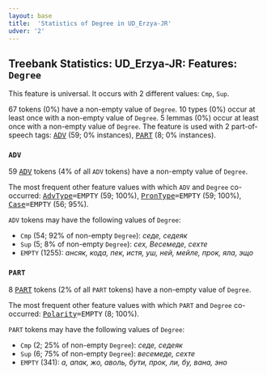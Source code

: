```yaml
---
layout: base
title:  'Statistics of Degree in UD_Erzya-JR'
udver: '2'
---
```


## Treebank Statistics: UD_Erzya-JR: Features: `Degree`

This feature is universal.
It occurs with 2 different values: `Cmp`, `Sup`.

67 tokens (0%) have a non-empty value of `Degree`.
10 types (0%) occur at least once with a non-empty value of `Degree`.
5 lemmas (0%) occur at least once with a non-empty value of `Degree`.
The feature is used with 2 part-of-speech tags: <tt><a href="myv_jr-pos-ADV.html">ADV</a></tt> (59; 0% instances), <tt><a href="myv_jr-pos-PART.html">PART</a></tt> (8; 0% instances).

### `ADV`

59 <tt><a href="myv_jr-pos-ADV.html">ADV</a></tt> tokens (4% of all `ADV` tokens) have a non-empty value of `Degree`.

The most frequent other feature values with which `ADV` and `Degree` co-occurred: <tt><a href="myv_jr-feat-AdvType.html">AdvType</a></tt><tt>=EMPTY</tt> (59; 100%), <tt><a href="myv_jr-feat-PronType.html">PronType</a></tt><tt>=EMPTY</tt> (59; 100%), <tt><a href="myv_jr-feat-Case.html">Case</a></tt><tt>=EMPTY</tt> (56; 95%).

`ADV` tokens may have the following values of `Degree`:

* `Cmp` (54; 92% of non-empty `Degree`): <em>седе, седеяк</em>
* `Sup` (5; 8% of non-empty `Degree`): <em>сех, Весемеде, сехте</em>
* `EMPTY` (1255): <em>ансяк, кода, пек, истя, уш, ней, мейле, прок, яла, эщо</em>

### `PART`

8 <tt><a href="myv_jr-pos-PART.html">PART</a></tt> tokens (2% of all `PART` tokens) have a non-empty value of `Degree`.

The most frequent other feature values with which `PART` and `Degree` co-occurred: <tt><a href="myv_jr-feat-Polarity.html">Polarity</a></tt><tt>=EMPTY</tt> (8; 100%).

`PART` tokens may have the following values of `Degree`:

* `Cmp` (2; 25% of non-empty `Degree`): <em>седе, седеяк</em>
* `Sup` (6; 75% of non-empty `Degree`): <em>весемеде, сехте</em>
* `EMPTY` (341): <em>а, апак, жо, аволь, бути, прок, ли, бу, вана, эно</em>

